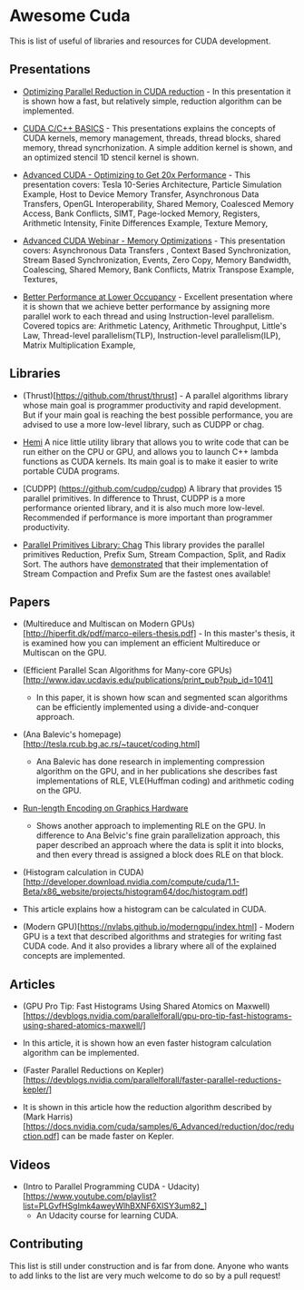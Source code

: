 # Awesome Cuda

This is list of useful of libraries and resources for CUDA
development.

## Presentations

* [Optimizing Parallel Reduction in CUDA
reduction](https://docs.nvidia.com/cuda/samples/6_Advanced/reduction/doc/reduction.pdf) - In this presentation it is shown how a fast, but relatively simple, reduction
algorithm can be implemented.

* [CUDA C/C++ BASICS](https://www.olcf.ornl.gov/wp-content/uploads/2013/02/Intro_to_CUDA_C-TS.pdf) - This presentations explains the concepts of CUDA kernels,
memory management, threads, thread blocks, shared memory, thread
syncrhonization. A simple addition kernel is shown, and an optimized stencil
1D stencil kernel is shown.

* [Advanced CUDA - Optimizing to Get 20x
  Performance](https://www.nvidia.com/content/cudazone/download/Advanced_CUDA_Training_NVISION08.pdf) - This presentation covers: Tesla 10-Series Architecture, Particle
  Simulation Example, Host to Device Memory Transfer, Asynchronous
  Data Transfers, OpenGL Interoperability, Shared Memory, Coalesced
  Memory Access, Bank Conflicts, SIMT, Page-locked Memory, Registers,
  Arithmetic Intensity, Finite Differences Example, Texture Memory,

* [Advanced CUDA Webinar - Memory
  Optimizations](http://on-demand.gputechconf.com/gtc-express/2011/presentations/NVIDIA_GPU_Computing_Webinars_CUDA_Memory_Optimization.pdf) - This presentation covers: Asynchronous Data Transfers , Context
  Based Synchronization, Stream Based Synchronization, Events, Zero
  Copy, Memory Bandwidth, Coalescing, Shared Memory, Bank Conflicts,
  Matrix Transpose Example, Textures,

* [Better Performance at Lower
  Occupancy](http://www.nvidia.com/content/GTC-2010/pdfs/2238_GTC2010.pdf) - Excellent presentation where it is shown that we achieve better
  performance by assigning more parallel work to each thread and using
  Instruction-level parallelism. Covered topics are:
  Arithmetic Latency, Arithmetic Throughput, Little's Law,
  Thread-level parallelism(TLP), Instruction-level parallelism(ILP),
  Matrix Multiplication Example,

## Libraries

* (Thrust)[https://github.com/thrust/thrust] - A parallel
  algorithms library whose main goal is programmer productivity and
  rapid development. But if your main goal is reaching the best
  possible performance, you are advised to use a more low-level
  library, such as CUDPP or chag.

* [Hemi](https://github.com/harrism/hemi) A nice little utility library that
 allows you to write code that can be run either on the CPU or GPU,
 and allows you to launch C++ lambda functions as CUDA kernels. Its
 main goal is to make it easier to write portable CUDA programs.

* [CUDPP] (https://github.com/cudpp/cudpp) A library that provides 15
  parallel primitives. In difference to Thrust, CUDPP is a more
  performance oriented library, and it is also much more
  low-level. Recommended if performance is more important than
  programmer productivity.

* [Parallel Primitives Library:
  Chag](https://newq.net/archived/www.cse.chalmers.se/pub/pp/) This
  library provides the parallel primitives Reduction, Prefix Sum,
  Stream Compaction, Split, and Radix Sort. The authors have
  [demonstrated](https://newq.net/archived/www.cse.chalmers.se/pub/pp/stream_compaction_pres.pdf)
  that their implementation of Stream Compaction and Prefix Sum are
  the fastest ones available!

## Papers

* (Multireduce and Multiscan on Modern
  GPUs)[http://hiperfit.dk/pdf/marco-eilers-thesis.pdf] - In this
  master's thesis, it is examined how you can implement an efficient
  Multireduce or Multiscan on the GPU.

* (Efficient Parallel Scan Algorithms for
Many-core GPUs)[http://www.idav.ucdavis.edu/publications/print_pub?pub_id=1041]
  - In this paper, it is shown how scan and segmented scan algorithms
  can be efficiently implemented using a divide-and-conquer approach.

* (Ana Balevic's homepage)[http://tesla.rcub.bg.ac.rs/~taucet/coding.html]
  - Ana Balevic has done research in implementing compression
  algorithm on the GPU, and in her publications she describes fast
  implementations of RLE, VLE(Huffman coding) and arithmetic coding on
  the GPU.

* [Run-length Encoding on Graphics
  Hardware](https://www.cs.uaf.edu/media/filer_public/2013/08/27/ms_cs_ruth_rutter.pdf)
   - Shows another approach to implementing RLE on the GPU. In
  difference to Ana Belvic's fine grain parallelization approach, this
  paper described an approach where the data is split it into blocks,
  and then every thread is assigned a block does RLE on that block.


* (Histogram calculation in
CUDA)[http://developer.download.nvidia.com/compute/cuda/1.1-Beta/x86_website/projects/histogram64/doc/histogram.pdf]
- This article explains how a histogram can be calculated in CUDA.

* (Modern GPU)[https://nvlabs.github.io/moderngpu/index.html] - Modern GPU
is a text that described algorithms and strategies for writing fast
CUDA code. And it also provides a library where all of the explained
concepts are implemented.

## Articles

* (GPU Pro Tip: Fast Histograms Using Shared Atomics on
Maxwell)[https://devblogs.nvidia.com/parallelforall/gpu-pro-tip-fast-histograms-using-shared-atomics-maxwell/]
- In this article, it is shown how an even faster histogram
calculation algorithm can be implemented.

* (Faster Parallel Reductions on
Kepler)[https://devblogs.nvidia.com/parallelforall/faster-parallel-reductions-kepler/]
- It is shown in this article how the reduction algorithm described by (Mark
Harris)[https://docs.nvidia.com/cuda/samples/6_Advanced/reduction/doc/reduction.pdf]
can be made faster on Kepler.

## Videos

* (Intro to Parallel Programming CUDA -
  Udacity)[https://www.youtube.com/playlist?list=PLGvfHSgImk4aweyWlhBXNF6XISY3um82_]
  - An Udacity course for learning CUDA.

## Contributing

This list is still under construction and is far from done. Anyone who
wants to add links to the list are very much welcome to do so by a
pull request!

